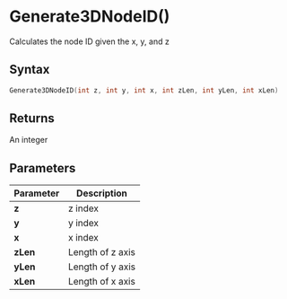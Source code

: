 # Generate3DNodeID()
Calculates the node ID given the x, y, and z

## Syntax
```cpp
Generate3DNodeID(int z, int y, int x, int zLen, int yLen, int xLen)
```

## Returns
An integer 

## Parameters
|Parameter                  |Description                                                                            |
|---------------------------|---------------------------------------------------------------------------------------|
|**z**                      |z index                                                                                |
|**y**                      |y index                                                                                |
|**x**                      |x index                                                                                |
|**zLen**                   |Length of z axis                                                                       |
|**yLen**                   |Length of y axis                                                                       |
|**xLen**                   |Length of x axis                                                                       |